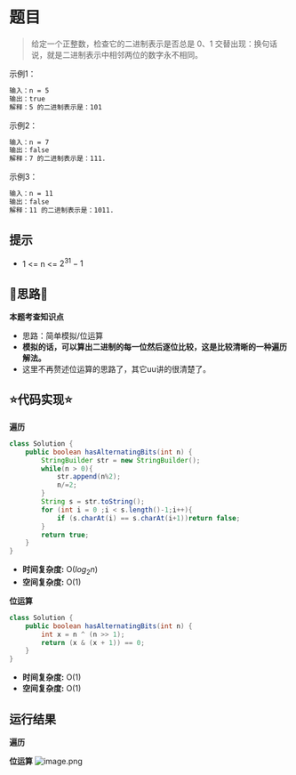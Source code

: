 # 题目
>给定一个正整数，检查它的二进制表示是否总是 0、1 交替出现：换句话说，就是二进制表示中相邻两位的数字永不相同。



示例1：

```txt
输入：n = 5
输出：true
解释：5 的二进制表示是：101
```
示例2：

```txt
输入：n = 7
输出：false
解释：7 的二进制表示是：111.
```
示例3：

```txt
输入：n = 11
输出：false
解释：11 的二进制表示是：1011.
```


## 提示
- 1 <= n <= $2^{31} - 1$

## 📝思路📝

**本题考查知识点**
- 思路：简单模拟/位运算
- **模拟的话，可以算出二进制的每一位然后逐位比较，这是比较清晰的一种遍历解法。**
- 这里不再赘述位运算的思路了，其它uu讲的很清楚了。
## ⭐代码实现⭐
**遍历**
```java
class Solution {
    public boolean hasAlternatingBits(int n) {
        StringBuilder str = new StringBuilder();
        while(n > 0){
            str.append(n%2);
            n/=2;
        }
        String s = str.toString();
        for (int i = 0 ;i < s.length()-1;i++){
            if (s.charAt(i) == s.charAt(i+1))return false;
        }
        return true;
    }
}
```

- **时间复杂度:** O($log_2n$)  
- **空间复杂度:** O($1$)

**位运算**
```java
class Solution {
    public boolean hasAlternatingBits(int n) {
        int x = n ^ (n >> 1);
        return (x & (x + 1)) == 0;
    }
}
```

- **时间复杂度:** O($1$)  
- **空间复杂度:** O($1$)

## 运行结果
**遍历**




**位运算**
![image.png](https://pic.leetcode-cn.com/1648451196-TMROAR-image.png)


